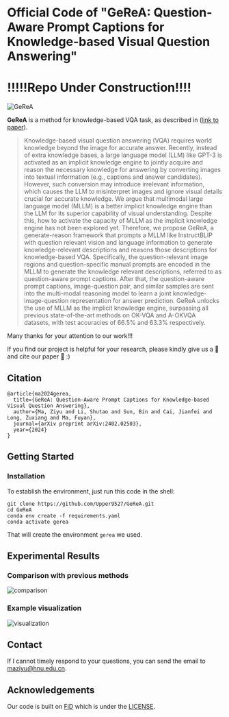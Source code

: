 # Official Code of "GeReA: Question-Aware Prompt Captions for Knowledge-based Visual Question Answering"

# !!!!!Repo Under Construction!!!!
![GeReA](https://github.com/Upper9527/GeReA/figs/framework.png)


**GeReA** is a method for knowledge-based VQA task, as described in ([link to paper](https://arxiv.org/abs/2402.02503)).
>Knowledge-based visual question answering (VQA) requires world knowledge beyond the image for accurate answer. Recently, instead of extra knowledge bases, a large language model (LLM) like GPT-3 is activated as an implicit knowledge engine to jointly acquire and reason the necessary knowledge for answering by converting images into textual information (e.g., captions and answer candidates). However, such conversion may introduce irrelevant information, which causes the LLM to misinterpret images and ignore visual details crucial for accurate knowledge. We argue that multimodal large language model (MLLM) is a better implicit knowledge engine than the LLM for its superior capability of visual understanding. Despite this, how to activate the capacity of MLLM as the implicit knowledge engine has not been explored yet. Therefore, we propose GeReA, a generate-reason framework that prompts a MLLM like InstructBLIP with question relevant vision and language information to generate knowledge-relevant descriptions and reasons those descriptions for knowledge-based VQA. Specifically, the question-relevant image regions and question-specific manual prompts are encoded in the MLLM to generate the knowledge relevant descriptions, referred to as question-aware prompt captions. After that, the question-aware prompt captions, image-question pair, and similar samples are sent into the multi-modal reasoning model to learn a joint knowledge-image-question representation for answer prediction. GeReA unlocks the use of MLLM as the implicit knowledge engine, surpassing all previous state-of-the-art methods on OK-VQA and A-OKVQA datasets, with test accuracies of 66.5% and 63.3% respectively.

Many thanks for your attention to our work!!!

If you find our project is helpful for your research, please kindly give us a :star2: and cite our paper :bookmark_tabs:   :)

## Citation

```
@article{ma2024gerea,
  title={GeReA: Question-Aware Prompt Captions for Knowledge-based Visual Question Answering},
  author={Ma, Ziyu and Li, Shutao and Sun, Bin and Cai, Jianfei and Long, Zuxiang and Ma, Fuyan},
  journal={arXiv preprint arXiv:2402.02503},
  year={2024}
}
```

## Getting Started

### Installation
To establish the environment, just run this code in the shell:
```
git clone https://github.com/Upper9527/GeReA.git
cd GeReA
conda env create -f requirements.yaml
conda activate gerea
```
That will create the environment ```gerea``` we used.

## Experimental Results

### Comparison with previous methods

![comparison](https://github.com/Upper9527/GeReA/figs/1.png)

### Example visualization

![visualization](https://github.com/Upper9527/GeReA/figs/2.png)

## Contact
If I cannot timely respond to your questions, you can send the email to maziyu@hnu.edu.cn.

## Acknowledgements
Our code is built on [FiD](https://github.com/facebookresearch/FiD) which is under the [LICENSE](https://github.com/facebookresearch/FiD/blob/main/LICENSE).
